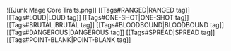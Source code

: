 ![[Junk Mage  Core Traits.png]]
[[Tags#RANGED|RANGED tag]]
[[Tags#LOUD|LOUD tag]]
[[Tags#ONE-SHOT|ONE-SHOT tag]]
[[Tags#BRUTAL|BRUTAL tag]]
[[Tags#BLOODBOUND|BLOODBOUND tag]]
[[Tags#DANGEROUS|DANGEROUS tag]]
[[Tags#SPREAD|SPREAD tag]]
[[Tags#POINT-BLANK|POINT-BLANK tag]]